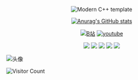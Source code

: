 <div id="title" align=center>

![Modern C++ template][github-sub-title:img]

[![Anurag's GitHub stats](https://github-readme-stats.vercel.app/api?username=Mq-b&show_icons=true&theme=tokyonight)](https://b23.tv/iEJTnPp)

[![B站](https://img.shields.io/badge/b%E7%AB%99-%E6%BB%91%E7%A8%BD%E6%80%AAsama-blue)](https://space.bilibili.com/32248707)
[![youtube](https://img.shields.io/badge/Tiktok-%E7%A9%BA%E8%B0%83%E9%AD%94%E7%90%86%E6%B2%99-purple)](https://www.youtube.com/channel/UCey35Do4RGewqr-6EiaCJrg)

![](https://img.shields.io/badge/code-C#-blue)
![](https://img.shields.io/badge/Code-C-blue) 
![](https://img.shields.io/badge/讨厌-辣椒-yellow) 
![](https://img.shields.io/badge/性格-开朗-red) 
![](https://img.shields.io/badge/爱好-ACG-red)

</div>

![头像](image/头像.jpg)

![Visitor Count](https://profile-counter.glitch.me/Mq-b/count.svg)

[github-sub-title:img]: https://readme-typing-svg.herokuapp.com?font=Segoe+Script&center=true&lines=mq白.
